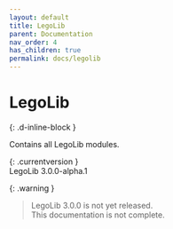 ```yaml
---
layout: default
title: LegoLib
parent: Documentation
nav_order: 4
has_children: true
permalink: docs/legolib
---
```

# LegoLib 
{: .d-inline-block }  

Contains all LegoLib modules.  

{: .currentversion }  
LegoLib 3.0.0-alpha.1  

{: .warning }  
> LegoLib 3.0.0 is not yet released.  
> This documentation is not complete.  